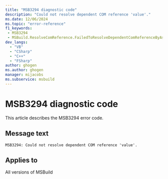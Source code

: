 ```yaml
---
title: "MSB3294 diagnostic code"
description: "Could not resolve dependent COM reference 'value'."
ms.date: 12/06/2024
ms.topic: "error-reference"
f1_keywords:
 - MSB3294
 - MSBuild.ResolveComReference.FailedToResolveDependentComReferenceByAssemblyName
dev_langs:
  - "VB"
  - "CSharp"
  - "C++"
  - "FSharp"
author: ghogen
ms.author: ghogen
manager: mijacobs
ms.subservice: msbuild
---
```


# MSB3294 diagnostic code

<!-- :::ErrorDefinitionDescription::: -->
<!-- :::editable-content name="introDescription"::: -->
This article describes the MSB3294 error code.
<!-- :::editable-content-end::: -->

## Message text

`MSB3294: Could not resolve dependent COM reference 'value'.`

<!-- :::editable-content name="postOutputDescription"::: -->
<!--
{StrBegin="MSB3294: "}
-->
<!-- :::editable-content-end::: -->
<!-- :::ErrorDefinitionDescription-end::: -->

## Applies to

All versions of MSBuild
